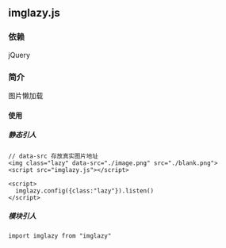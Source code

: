 ## imglazy.js

### 依赖
jQuery

### 简介
图片懒加载

#### 使用
##### 静态引人
```
// data-src 存放真实图片地址
<img class="lazy" data-src="./image.png" src="./blank.png">
<script src="imglazy.js"></script>

<script>
  imglazy.config({class:"lazy"}).listen()
</script>
```
##### 模块引人
```
import imglazy from "imglazy"
```
